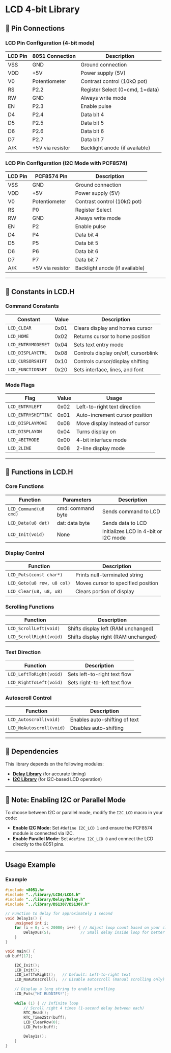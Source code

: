 # LCD 4-bit Library

## 📌 Pin Connections

### LCD Pin Configuration (4-bit mode)

| LCD Pin | 8051 Connection | Description                    |
|---------|-----------------|--------------------------------|
| VSS     | GND             | Ground connection              |
| VDD     | +5V             | Power supply (5V)              |
| V0      | Potentiometer   | Contrast control (10kΩ pot)    |
| RS      | P2.2            | Register Select (0=cmd, 1=data)|
| RW      | GND             | Always write mode              |
| EN      | P2.3            | Enable pulse                   |
| D4      | P2.4            | Data bit 4                     |
| D5      | P2.5            | Data bit 5                     |
| D6      | P2.6            | Data bit 6                     |
| D7      | P2.7            | Data bit 7                     |
| A/K     | +5V via resistor| Backlight anode (if available) |

### LCD Pin Configuration (I2C Mode with PCF8574)

| LCD Pin | PCF8574 Pin | Description                     |
|---------|------------|---------------------------------|
| VSS     | GND        | Ground connection               |
| VDD     | +5V        | Power supply (5V)               |
| V0      | Potentiometer | Contrast control (10kΩ pot) |
| RS      | P0         | Register Select                 |
| RW      | GND        | Always write mode               |
| EN      | P2         | Enable pulse                    |
| D4      | P4         | Data bit 4                      |
| D5      | P5         | Data bit 5                      |
| D6      | P6         | Data bit 6                      |
| D7      | P7         | Data bit 7                      |
| A/K     | +5V via resistor | Backlight anode (if available) |

---

## 📌 Constants in LCD.H

### Command Constants

| Constant            | Value | Description                          |
|---------------------|-------|--------------------------------------|
| `LCD_CLEAR`         | 0x01  | Clears display and homes cursor      |
| `LCD_HOME`          | 0x02  | Returns cursor to home position      |
| `LCD_ENTRYMODESET`  | 0x04  | Sets text entry mode                 |
| `LCD_DISPLAYCTRL`   | 0x08  | Controls display on/off, cursorblink |
| `LCD_CURSORSHIFT`   | 0x10  | Controls cursor/display shifting     |
| `LCD_FUNCTIONSET`   | 0x20  | Sets interface, lines, and font      |

### Mode Flags

| Flag                | Value | Usage                                |
|---------------------|-------|--------------------------------------|
| `LCD_ENTRYLEFT`     | 0x02  | Left-to-right text direction         |
| `LCD_ENTRYSHIFTINC` | 0x01  | Auto-increment cursor position       |
| `LCD_DISPLAYMOVE`   | 0x08  | Move display instead of cursor       |
| `LCD_DISPLAYON`     | 0x04  | Turns display on                     |
| `LCD_4BITMODE`      | 0x00  | 4-bit interface mode                 |
| `LCD_2LINE`         | 0x08  | 2-line display mode                  |

---

## 📌 Functions in LCD.H

### Core Functions

| Function                 | Parameters          | Description                          |
|--------------------------|---------------------|--------------------------------------|
| `LCD_Command(u8 cmd)`    | cmd: command byte   | Sends command to LCD                 |
| `LCD_Data(u8 dat)`       | dat: data byte      | Sends data to LCD                    |
| `LCD_Init(void)`         | None                | Initializes LCD in 4-bit or I2C mode |

### Display Control

| Function                 | Description                          |
|--------------------------|--------------------------------------|
| `LCD_Puts(const char*)`  | Prints null-terminated string        |
| `LCD_Goto(u8 row, u8 col)` | Moves cursor to specified position |
| `LCD_Clear(u8, u8, u8)`  | Clears portion of display            |

### Scrolling Functions

| Function                 | Description                          |
|--------------------------|--------------------------------------|
| `LCD_ScrollLeft(void)`   | Shifts display left (RAM unchanged)  |
| `LCD_ScrollRight(void)`  | Shifts display right (RAM unchanged) |

### Text Direction

| Function                 | Description                          |
|--------------------------|--------------------------------------|
| `LCD_LeftToRight(void)`  | Sets left-to-right text flow         |
| `LCD_RightToLeft(void)`  | Sets right-to-left text flow         |

### Autoscroll Control

| Function                 | Description                          |
|--------------------------|--------------------------------------|
| `LCD_Autoscroll(void)`   | Enables auto-shifting of text        |
| `LCD_NoAutoscroll(void)` | Disables auto-shifting               |

---

## 📌 **Dependencies**
This library depends on the following modules:
- **[Delay Library](../Delay/README.md)** (for accurate timing)
- **[I2C Library](../I2C/README.md)** (for I2C-based LCD operation)

---

## 📌 **Note: Enabling I2C or Parallel Mode**
To choose between I2C or parallel mode, modify the `I2C_LCD` macro in your code:

- **Enable I2C Mode:** Set `#define I2C_LCD 1` and ensure the PCF8574 module is connected via I2C.
- **Enable Parallel Mode:** Set `#define I2C_LCD 0` and connect the LCD directly to the 8051 pins.

---

## Usage Example

### Example
```c
#include <8051.h> 
#include "../library/LCD4/LCD4.h"
#include "../library/Delay/Delay.h"
#include "../library/DS1307/DS1307.h"

// Function to delay for approximately 1 second
void Delay1s() {
    unsigned int i;
    for (i = 0; i < 20000; i++) { // Adjust loop count based on your clock speed
        DelayXus(5);             // Small delay inside loop for better accuracy
    }
}

void main() {
u8 buff[17];

    I2C_Init();
    LCD_Init();
    LCD_LeftToRight();   // Default: Left-to-right text
    LCD_NoAutoscroll();  // Disable autoscroll (manual scrolling only)
    
    // Display a long string to enable scrolling
    LCD_Puts("HI BUDDIES!");
    
    while (1) { // Infinite loop
        // Scroll right 4 times (1-second delay between each)
        RTC_Read();
        RTC_Time2Str(buff);
        LCD_ClearRow(0);
        LCD_Puts(buff);

        Delay1s();
    }
}
```
